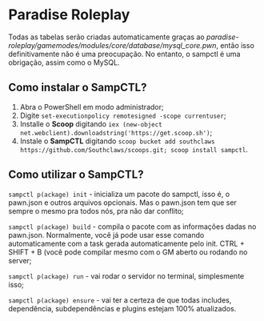 # Paradise Roleplay
 
Todas as tabelas serão criadas automaticamente graças ao *paradise-roleplay/gamemodes/modules/core/database/mysql_core.pwn*, então isso definitivamente não é uma preocupação. No entanto, o sampctl é uma obrigação, assim como o MySQL.

## Como instalar o SampCTL?

1. Abra o PowerShell em modo administrador;
2. Digite `set-executionpolicy remotesigned -scope currentuser`;
3. Installe o **Scoop** digitando `iex (new-object net.webclient).downloadstring('https://get.scoop.sh')`;
4. Instale o **SampCTL** digitando `scoop bucket add southclaws https://github.com/Southclaws/scoops.git; scoop install sampctl`.

## Como utilizar o SampCTL?

`sampctl p(ackage) init` - inicializa um pacote do sampctl, isso é, o pawn.json e outros arquivos opcionais. Mas o pawn.json tem que ser sempre o mesmo pra todos nós, pra não dar conflito;

`sampctl p(ackage) build` - compila o pacote com as informações dadas no pawn.json. Normalmente, você já pode usar esse comando automaticamente com a task gerada automaticamente pelo init. CTRL + SHIFT + B (você pode compilar mesmo com o GM aberto ou rodando no server;

`sampctl p(ackage) run` - vai rodar o servidor no terminal, simplesmente isso;

`sampctl p(ackage) ensure` - vai ter a certeza de que todas includes, dependência, subdependências e plugins estejam 100% atualizados.
